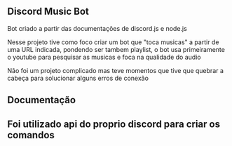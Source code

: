 <h2>Discord Music Bot</h2>
 <p>Bot criado a partir das documentações de discord.js e node.js</p>
 <p>Nesse projeto tive como foco criar um bot que "toca musicas" a partir de uma URL indicada, pondendo ser tambem playlist, o bot usa primeiramente o youtube para pesquisar as musicas e foca na qualidade do audio</p>
 <p>Não foi um projeto complicado mas teve momentos que tive que quebrar a cabeça para solucionar alguns erros de conexão</p>


<h2>Documentação<h2>
  
  <p>Foi utilizado api do proprio discord para criar os comandos</p>
  
